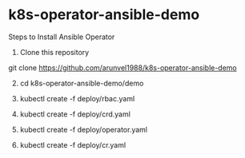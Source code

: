 # k8s-operator-ansible-demo

Steps to Install Ansible Operator


1) Clone this repository

git clone https://github.com/arunvel1988/k8s-operator-ansible-demo


2)  cd k8s-operator-ansible-demo/demo

3) kubectl create -f deploy/rbac.yaml

4) kubectl create -f deploy/crd.yaml

5) kubectl create -f deploy/operator.yaml

6) kubectl create -f deploy/cr.yaml




